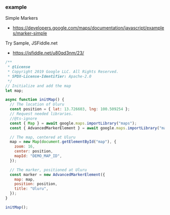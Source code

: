 ### example 

Simple Markers
- https://developers.google.com/maps/documentation/javascript/examples/marker-simple

Try Sample, JSFiddle.net
- https://jsfiddle.net/u80qd3nm/23/

```js
/**
 * @license
 * Copyright 2019 Google LLC. All Rights Reserved.
 * SPDX-License-Identifier: Apache-2.0
 */
// Initialize and add the map
let map;

async function initMap() {
  // The location of Uluru
  const position = { lat: 13.726603, lng: 100.509254 };
  // Request needed libraries.
  //@ts-ignore
  const { Map } = await google.maps.importLibrary("maps");
  const { AdvancedMarkerElement } = await google.maps.importLibrary("marker");

  // The map, centered at Uluru
  map = new Map(document.getElementById("map"), {
    zoom: 16,
    center: position,
    mapId: "DEMO_MAP_ID",
  });

  // The marker, positioned at Uluru
  const marker = new AdvancedMarkerElement({
    map: map,
    position: position,
    title: "Uluru",
  });
}

initMap();
```